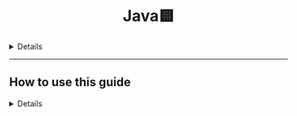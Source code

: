 <h1 align="center">
  Java🟨
</h1>

<details>
    This is a code style and reference book to help you write better code during the BSA, but feel free to reference it in your personal/production projects. Feel free to contribute.
</details>

<hr/>

<h2>
    How to use this guide
</h2>

<details>
    This guide is separated into several sections, grouped by common rules context(e.g. basics, classes, architecture, design etc.). Each section has a unique prefix for easier navigation. These sections are:<br>
    - <i>B</i> - <a href ='./base.md'>Base</a>. Contains general programming best-practices that can be applied not only to Java;<br>
    - <i>CODE</i> - <a href ='./code.md'>Code style</a>. Contains general and Java-specific code formatting best practices;<br>
    - <i>FUNC</i> - <a href ='./function.md'>Function</a>. Contains best-practices and tactical patterns to apply when designing functions/methods;<br>
    - <i>CLS</i> - <a href ='./class.md'>Class</a>. Contains generic OOP best-practices and Java-specific rules;<br>
    - <i>ARCH</i> - <a href ='./architecture.md'>Architecture</a>. Contains generic architecture implementation advices;<br>
    - <i>SEC</i> - <a href ='./security.md'>Security</a>. Generic and Java-specific security-related advices;<br>
    - <i>MISC</i> - <a href ='./misc.md'>Miscellaneous</a>. Performance, UX, monitoring and other best practices, but are out of scope of this;<br>

    Mandatory rules are prefixed with <i>M</i>, e.g. <i>M-CLS-5</i> is a mandatory rule #5 from Class section, while <i>MISC-3</i> is an optional rule from Miscellaneous section. 
</details>
